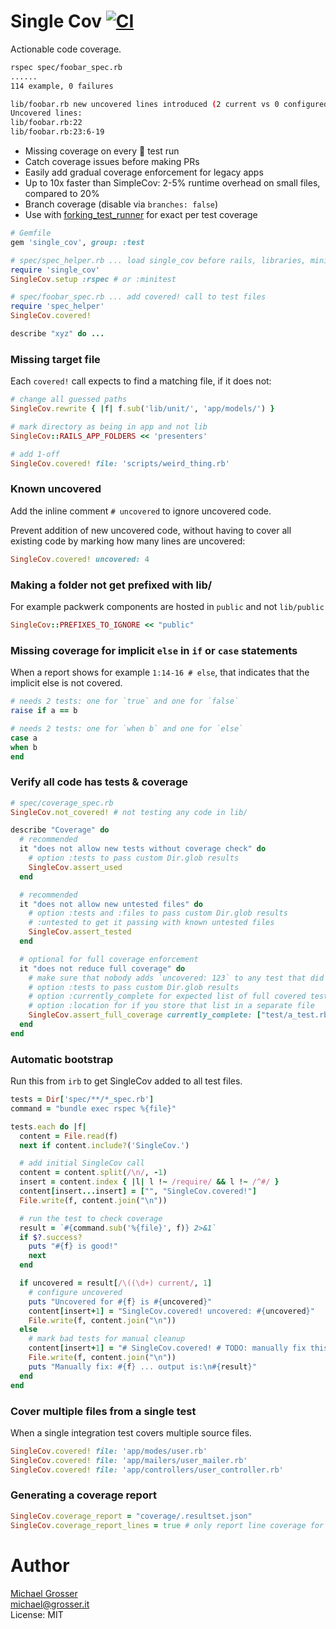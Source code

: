 # Single Cov [![CI](https://github.com/grosser/single_cov/actions/workflows/actions.yml/badge.svg)](https://github.com/grosser/single_cov/actions?query=branch%3Amaster)

Actionable code coverage.

```Bash
rspec spec/foobar_spec.rb
......
114 example, 0 failures

lib/foobar.rb new uncovered lines introduced (2 current vs 0 configured)
Uncovered lines:
lib/foobar.rb:22
lib/foobar.rb:23:6-19
```

 - Missing coverage on every 💚 test run
 - Catch coverage issues before making PRs
 - Easily add gradual coverage enforcement for legacy apps
 - Up to 10x faster than SimpleCov: 2-5% runtime overhead on small files, compared to 20%
 - Branch coverage (disable via `branches: false`)
 - Use with [forking_test_runner](https://github.com/grosser/forking_test_runner) for exact per test coverage

```Ruby
# Gemfile
gem 'single_cov', group: :test

# spec/spec_helper.rb ... load single_cov before rails, libraries, minitest, or rspec
require 'single_cov'
SingleCov.setup :rspec # or :minitest

# spec/foobar_spec.rb ... add covered! call to test files
require 'spec_helper'
SingleCov.covered!

describe "xyz" do ...
```

### Missing target file

Each `covered!` call expects to find a matching file, if it does not:

```Ruby
# change all guessed paths
SingleCov.rewrite { |f| f.sub('lib/unit/', 'app/models/') }

# mark directory as being in app and not lib
SingleCov::RAILS_APP_FOLDERS << 'presenters'

# add 1-off
SingleCov.covered! file: 'scripts/weird_thing.rb'
```

### Known uncovered

Add the inline comment `# uncovered` to ignore uncovered code.

Prevent addition of new uncovered code, without having to cover all existing code by marking how many lines are uncovered:

```Ruby
SingleCov.covered! uncovered: 4
```

### Making a folder not get prefixed with lib/

For example packwerk components are hosted in `public` and not `lib/public`

```ruby
SingleCov::PREFIXES_TO_IGNORE << "public"
```

### Missing coverage for implicit `else` in `if` or `case` statements

When a report shows for example `1:14-16 # else`, that indicates that the implicit else is not covered.

```ruby
# needs 2 tests: one for `true` and one for `false`
raise if a == b

# needs 2 tests: one for `when b` and one for `else`
case a
when b
end
```

### Verify all code has tests & coverage

```Ruby
# spec/coverage_spec.rb
SingleCov.not_covered! # not testing any code in lib/

describe "Coverage" do
  # recommended
  it "does not allow new tests without coverage check" do
    # option :tests to pass custom Dir.glob results
    SingleCov.assert_used
  end

  # recommended
  it "does not allow new untested files" do
    # option :tests and :files to pass custom Dir.glob results
    # :untested to get it passing with known untested files
    SingleCov.assert_tested
  end

  # optional for full coverage enforcement
  it "does not reduce full coverage" do
    # make sure that nobody adds `uncovered: 123` to any test that did not have it before
    # option :tests to pass custom Dir.glob results
    # option :currently_complete for expected list of full covered tests
    # option :location for if you store that list in a separate file
    SingleCov.assert_full_coverage currently_complete: ["test/a_test.rb"]
  end
end
```

### Automatic bootstrap

Run this from `irb` to get SingleCov added to all test files.

```Ruby
tests = Dir['spec/**/*_spec.rb']
command = "bundle exec rspec %{file}"

tests.each do |f|
  content = File.read(f)
  next if content.include?('SingleCov.')

  # add initial SingleCov call
  content = content.split(/\n/, -1)
  insert = content.index { |l| l !~ /require/ && l !~ /^#/ }
  content[insert...insert] = ["", "SingleCov.covered!"]
  File.write(f, content.join("\n"))

  # run the test to check coverage
  result = `#{command.sub('%{file}', f)} 2>&1`
  if $?.success?
    puts "#{f} is good!"
    next
  end

  if uncovered = result[/\((\d+) current/, 1]
    # configure uncovered
    puts "Uncovered for #{f} is #{uncovered}"
    content[insert+1] = "SingleCov.covered! uncovered: #{uncovered}"
    File.write(f, content.join("\n"))
  else
    # mark bad tests for manual cleanup
    content[insert+1] = "# SingleCov.covered! # TODO: manually fix this"
    File.write(f, content.join("\n"))
    puts "Manually fix: #{f} ... output is:\n#{result}"
  end
end
```

### Cover multiple files from a single test

When a single integration test covers multiple source files.

```ruby
SingleCov.covered! file: 'app/modes/user.rb'
SingleCov.covered! file: 'app/mailers/user_mailer.rb'
SingleCov.covered! file: 'app/controllers/user_controller.rb'
```

### Generating a coverage report

```ruby
SingleCov.coverage_report = "coverage/.resultset.json"
SingleCov.coverage_report_lines = true # only report line coverage for coverage systems that do not support branch coverage
```

Author
======
[Michael Grosser](http://grosser.it)<br/>
michael@grosser.it<br/>
License: MIT
